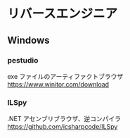 # リバースエンジニア

## Windows

### pestudio

exe ファイルのアーティファクトブラウザ  
https://www.winitor.com/download

### ILSpy

.NET アセンブリブラウザ、逆コンパイラ  
https://github.com/icsharpcode/ILSpy
